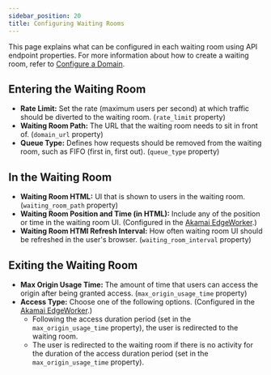 ```yaml
---
sidebar_position: 20
title: Configuring Waiting Rooms
---
```


This page explains what can be configured in each waiting room using API endpoint properties. For more information about how to create a waiting room, refer to [Configure a Domain](configure-domain.md).

## Entering the Waiting Room

- **Rate Limit:** Set the rate (maximum users per second) at which traffic should be diverted to the waiting room. (`rate_limit` property)
- **Waiting Room Path:** The URL that the waiting room needs to sit in front of. (`domain_url` property)
- **Queue Type:** Defines how requests should be removed from the waiting room, such as FIFO (first in, first out). (`queue_type` property)

## In the Waiting Room

- **Waiting Room HTML:** UI that is shown to users in the waiting room. (`waiting_room_path` property)
- **Waiting Room Position and Time (in HTML):** Include any of the position or time in the waiting room UI. (Configured in the [Akamai EdgeWorker](configure-vwrs-edgeworker.md).)
- **Waiting Room HTMl Refresh Interval:** How often waiting room UI should be refreshed in the user's browser. (`waiting_room_interval` property)

## Exiting the Waiting Room

- **Max Origin Usage Time:** The amount of time that users can access the origin after being granted access. (`max_origin_usage_time` property)
- **Access Type:** Choose one of the following options. (Configured in the [Akamai EdgeWorker](configure-vwrs-edgeworker.md).)
  - Following the access duration period (set in the `max_origin_usage_time` property), the user is redirected to the waiting room.
  - The user is redirected to the waiting room if there is no activity for the duration of the access duration period (set in the `max_origin_usage_time` property).
